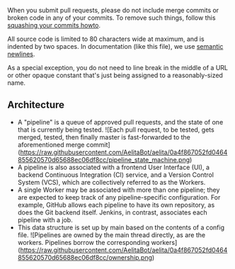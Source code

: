 When you submit pull requests,
please do not include merge commits or broken code in any of your commits.
To remove such things, follow this [squashing your commits howto].

All source code is limited to 80 characters wide at maximum,
and is indented by two spaces.
In documentation (like this file), we use [semantic newlines].

As a special exception, you do not need to line break in the middle of a URL
or other opaque constant that's just being assigned to a reasonably-sized name.

[squashing your commits howto]: http://gitready.com/advanced/2009/02/10/squashing-commits-with-rebase.html
[semantic newlines]: http://rhodesmill.org/brandon/2012/one-sentence-per-line/
[75 characters is at the high end of optimal legibility]: http://baymard.com/blog/line-length-readability

Architecture
------------

  * A "pipeline" is a queue of approved pull requests,
    and the state of one that is currently being tested.
    ![Each pull request, to be tested,
    gets merged, tested, then finally master is fast-forwarded to the
    aforementioned merge commit]
    (https://raw.githubusercontent.com/AelitaBot/aelita/0a4f867052fd0464855620570d65688ec06df8cc/pipeline_state_machine.png)
  * A pipeline is also associated with a frontend User Interface (UI),
    a backend Continuous Integration (CI) service,
    and a Version Control System (VCS),
    which are collectively referred to as the Workers.
  * A single Worker may be associated with more than one pipeline;
    they are expected to keep track of any pipeline-specific configuration.
    For example, GitHub allows each pipeline to have its own repository,
    as does the Git backend itself.
    Jenkins, in contrast, associates each pipeline with a job.
  * This data structure is set up by main based on the contents of a config
    file.
    ![Pipelines are owned by the main thread directly, as are the workers.
    Pipelines borrow the corresponding workers]
    (https://raw.githubusercontent.com/AelitaBot/aelita/0a4f867052fd0464855620570d65688ec06df8cc/ownership.png)

